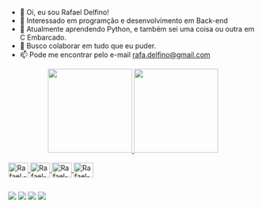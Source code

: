 - 👋 Oi, eu sou Rafael Delfino!
- 👀 Interessado em programção e desenvolvimento em Back-end
- 🌱 Atualmente aprendendo Python, e também sei uma coisa ou outra em C Embarcado.
- 💞️ Busco colaborar em tudo que eu puder.
- 📫 Pode me encontrar pelo e-mail rafa.delfino@gmail.com


<div align="center">
  <a href="https://github.com/rafa-delfino">
  <img height="170em" src="https://github-readme-stats.vercel.app/api?username=rafa-delfino&show_icons=true&theme=dracula&include_all_commits=true&count_private=true"/>
  <img height="170em" src="https://github-readme-stats.vercel.app/api/top-langs/?username=rafa-delfino&layout=compact&langs_count=7&theme=dracula"/>
</div>

  <div style="display: inline_block"><br>
  <img align="center" alt="Rafael - C embarcado" height="30" width="40" src="https://cdn.jsdelivr.net/gh/devicons/devicon/icons/embeddedc/embeddedc-original-wordmark.svg">
  <img align="center" alt="Rafael-Google Cloud" height="30" width="40" src="https://cdn.jsdelivr.net/gh/devicons/devicon/icons/googlecloud/googlecloud-original.svg">
  <img align="center" alt="Rafael-Python" height="30" width="40" src="https://cdn.jsdelivr.net/gh/devicons/devicon/icons/python/python-original.svg">
  <img align="center" alt="Rafael-VSCode" height="30" width="40" src="https://cdn.jsdelivr.net/gh/devicons/devicon/icons/visualstudio/visualstudio-plain.svg">

  ##

<div> 
  <a href="https://wa.me/5551996467046"><img src="https://img.shields.io/badge/WhatsApp-25D366?style=for-the-badge&logo=whatsapp&logoColor=white" target="_blank"></a>
  <a href="https://instagram.com/delfino675" target="_blank"><img src="https://img.shields.io/badge/-Instagram-%23E4405F?style=for-the-badge&logo=instagram&logoColor=white" target="_blank"></a>
  <a href = "mailto:rafa.delfino@gmail.com"><img src="https://img.shields.io/badge/Gmail-D14836?style=for-the-badge&logo=gmail&logoColor=white" target="_blank"></a>
  <a href="https://www.linkedin.com/in/rafaelskuereskydelfino/" target="_blank"><img src="https://img.shields.io/badge/-LinkedIn-%230077B5?style=for-the-badge&logo=linkedin&logoColor=white" target="_blank"></a> 
</div>

<!---
rafa-delfino/rafa-delfino is a ✨ special ✨ repository because its `README.md` (this file) appears on your GitHub profile.
You can click the Preview link to take a look at your changes.
--->
